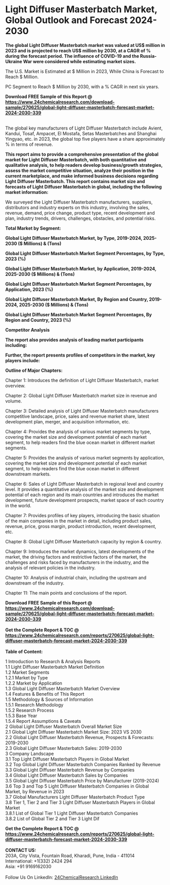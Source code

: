 <h1>Light Diffuser Masterbatch Market, Global Outlook and Forecast 2024-2030</h1><p><strong>The global Light Diffuser Masterbatch market was valued at US$ million in 2023 and is projected to reach US$ million by 2030, at a CAGR of % during the forecast period. The influence of COVID-19 and the Russia-Ukraine War were considered while estimating market sizes.</strong></p><p>
The U.S. Market is Estimated at $ Million in 2023, While China is Forecast to Reach $ Million.</p><p>
PC Segment to Reach $ Million by 2030, with a % CAGR in next six years.</p><div><b>Download FREE Sample of this Report @ 
            <a href="https://www.24chemicalresearch.com/download-sample/270625/global-light-diffuser-masterbatch-forecast-market-2024-2030-339">
            https://www.24chemicalresearch.com/download-sample/270625/global-light-diffuser-masterbatch-forecast-market-2024-2030-339</a></b></div><br><p>
The global key manufacturers of Light Diffuser Masterbatch include Avient, Kandui, Tosaf, Ampacet, El Mostafa, Setas Masterbatches and Shanghai Yingyao, etc. in 2023, the global top five players have a share approximately % in terms of revenue.</p><p>
<strong>This report aims to provide a comprehensive presentation of the global market for Light Diffuser Masterbatch, with both quantitative and qualitative analysis, to help readers develop business/growth strategies, assess the market competitive situation, analyze their position in the current marketplace, and make informed business decisions regarding Light Diffuser Masterbatch. This report contains market size and forecasts of Light Diffuser Masterbatch in global, including the following market information:</strong></p><p>
</p><p>
</p><p>We surveyed the Light Diffuser Masterbatch manufacturers, suppliers, distributors and industry experts on this industry, involving the sales, revenue, demand, price change, product type, recent development and plan, industry trends, drivers, challenges, obstacles, and potential risks.</p><p>
<strong>Total Market by Segment:</strong></p><p>
<strong>Global Light Diffuser Masterbatch Market, by Type, 2019-2024, 2025-2030 ($ Millions) &amp; (Tons)</strong></p><p>
<strong>Global Light Diffuser Masterbatch Market Segment Percentages, by Type, 2023 (%)</strong></p><p>
</p><p>
<strong>Global Light Diffuser Masterbatch Market, by Application, 2019-2024, 2025-2030 ($ Millions) &amp; (Tons)</strong></p><p>
<strong>Global Light Diffuser Masterbatch Market Segment Percentages, by Application, 2023 (%)</strong></p><p>
</p><p>
<strong>Global Light Diffuser Masterbatch Market, By Region and Country, 2019-2024, 2025-2030 ($ Millions) &amp; (Tons)</strong></p><p>
<strong>Global Light Diffuser Masterbatch Market Segment Percentages, By Region and Country, 2023 (%)</strong></p><p>
</p><p>
<strong>Competitor Analysis</strong></p><p>
<strong>The report also provides analysis of leading market participants including:</strong></p><p>
</p><p>
<strong>Further, the report presents profiles of competitors in the market, key players include:</strong></p><p>
</p><p>
<strong>Outline of Major Chapters:</strong></p><p>
</p><p>Chapter 1: Introduces the definition of Light Diffuser Masterbatch, market overview.</p><p>
Chapter 2: Global Light Diffuser Masterbatch market size in revenue and volume.</p><p>
Chapter 3: Detailed analysis of Light Diffuser Masterbatch manufacturers competitive landscape, price, sales and revenue market share, latest development plan, merger, and acquisition information, etc.</p><p>
Chapter 4: Provides the analysis of various market segments by type, covering the market size and development potential of each market segment, to help readers find the blue ocean market in different market segments.</p><p>
Chapter 5: Provides the analysis of various market segments by application, covering the market size and development potential of each market segment, to help readers find the blue ocean market in different downstream markets.</p><p>
Chapter 6: Sales of Light Diffuser Masterbatch in regional level and country level. It provides a quantitative analysis of the market size and development potential of each region and its main countries and introduces the market development, future development prospects, market space of each country in the world.</p><p>
Chapter 7: Provides profiles of key players, introducing the basic situation of the main companies in the market in detail, including product sales, revenue, price, gross margin, product introduction, recent development, etc.</p><p>
Chapter 8: Global Light Diffuser Masterbatch capacity by region &amp; country.</p><p>
Chapter 9: Introduces the market dynamics, latest developments of the market, the driving factors and restrictive factors of the market, the challenges and risks faced by manufacturers in the industry, and the analysis of relevant policies in the industry.</p><p>
Chapter 10: Analysis of industrial chain, including the upstream and downstream of the industry.</p><p>
Chapter 11: The main points and conclusions of the report.</p><div><b>Download FREE Sample of this Report @ 
            <a href="https://www.24chemicalresearch.com/download-sample/270625/global-light-diffuser-masterbatch-forecast-market-2024-2030-339">
            https://www.24chemicalresearch.com/download-sample/270625/global-light-diffuser-masterbatch-forecast-market-2024-2030-339</a></b></div><br><div><b>Get the Complete Report & TOC @ 
            <a href="https://www.24chemicalresearch.com/reports/270625/global-light-diffuser-masterbatch-forecast-market-2024-2030-339">
            https://www.24chemicalresearch.com/reports/270625/global-light-diffuser-masterbatch-forecast-market-2024-2030-339</a></b></div><br>
            <b>Table of Content:</b><p>1 Introduction to Research & Analysis Reports<br />
    1.1 Light Diffuser Masterbatch Market Definition<br />
    1.2 Market Segments<br />
        1.2.1 Market by Type<br />
        1.2.2 Market by Application<br />
    1.3 Global Light Diffuser Masterbatch Market Overview<br />
    1.4 Features & Benefits of This Report<br />
    1.5 Methodology & Sources of Information<br />
        1.5.1 Research Methodology<br />
        1.5.2 Research Process<br />
        1.5.3 Base Year<br />
        1.5.4 Report Assumptions & Caveats<br />
2 Global Light Diffuser Masterbatch Overall Market Size<br />
    2.1 Global Light Diffuser Masterbatch Market Size: 2023 VS 2030<br />
    2.2 Global Light Diffuser Masterbatch Revenue, Prospects & Forecasts: 2019-2030<br />
    2.3 Global Light Diffuser Masterbatch Sales: 2019-2030<br />
3 Company Landscape<br />
    3.1 Top Light Diffuser Masterbatch Players in Global Market<br />
    3.2 Top Global Light Diffuser Masterbatch Companies Ranked by Revenue<br />
    3.3 Global Light Diffuser Masterbatch Revenue by Companies<br />
    3.4 Global Light Diffuser Masterbatch Sales by Companies<br />
    3.5 Global Light Diffuser Masterbatch Price by Manufacturer (2019-2024)<br />
    3.6 Top 3 and Top 5 Light Diffuser Masterbatch Companies in Global Market, by Revenue in 2023<br />
    3.7 Global Manufacturers Light Diffuser Masterbatch Product Type<br />
    3.8 Tier 1, Tier 2 and Tier 3 Light Diffuser Masterbatch Players in Global Market<br />
        3.8.1 List of Global Tier 1 Light Diffuser Masterbatch Companies<br />
        3.8.2 List of Global Tier 2 and Tier 3 Light Dif</p><div><b>Get the Complete Report & TOC @ 
            <a href="https://www.24chemicalresearch.com/reports/270625/global-light-diffuser-masterbatch-forecast-market-2024-2030-339">
            https://www.24chemicalresearch.com/reports/270625/global-light-diffuser-masterbatch-forecast-market-2024-2030-339</a></b></div><br><b>CONTACT US:</b><br>
            203A, City Vista, Fountain Road, Kharadi, Pune, India - 411014<br>
            International: +1(332) 2424 294<br>
            Asia: +91 9169162030 <br><br>
            Follow Us On LinkedIn: <a href="https://www.linkedin.com/company/24chemicalresearch/">24ChemicalResearch LinkedIn</a>
